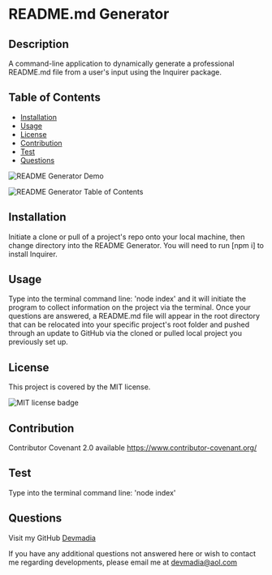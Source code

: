 
  # README.md Generator

  ## Description

  A command-line application to dynamically generate a professional README.md file from a user's input using the Inquirer package.

  ## Table of Contents

  * [Installation](#installation)
  * [Usage](#usage)
  * [License](#license)
  * [Contribution](#contribution)
  * [Test](#test)
  * [Questions](#questions) 

  ![README Generator Demo](/README-Generator.gif)

  ![README Generator Table of Contents](/README-ToC.gif)
  
  ## Installation
  Initiate a clone or pull of a project's repo onto your local machine, then change directory into the README Generator. You will need to run [npm i] to install Inquirer.

  ## Usage
  Type into the terminal command line: 'node index' and it will initiate the program to collect information on the project via the terminal. Once your questions are answered, a README.md file will appear in the root directory that can be relocated into your specific project's root folder and pushed through an update to GitHub via the cloned or pulled local project you previously set up.

  ## License
  This project is covered by the MIT license. 

  ![MIT license badge](https://img.shields.io/badge/license-MIT-brightgreen)
  
  ## Contribution
  Contributor Covenant 2.0 available https://www.contributor-covenant.org/

  ## Test
  Type into the terminal command line: 'node index'

  ## Questions
  Visit my GitHub [Devmadia](https://github.com/Devmadia)

  If you have any additional questions not answered here or wish to contact me regarding developments, please email me at 
  [devmadia@aol.com](mailto:devmadia@aol.com)
  